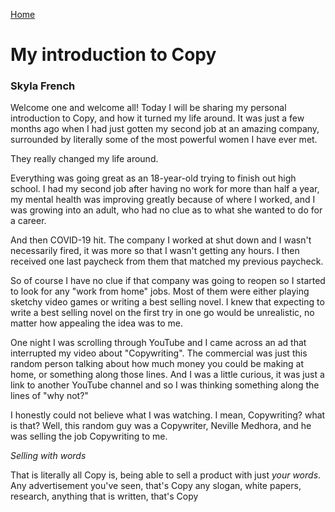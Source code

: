[Home](https://sfrench01.github.io/CopywritingTales/index.html)

# My introduction to Copy
### Skyla French

Welcome one and welcome all! Today I will be sharing my personal introduction to Copy, and how it turned my life around. It was just a few months ago when I had just gotten my second job at an amazing company, surrounded by literally some of the most powerful women I have ever met.

They really changed my life around.

Everything was going great as an 18-year-old trying to finish out high school. I had my second job after having no work for more than half a year, my mental health was improving greatly because of where I worked, and I was growing into an adult, who had no clue as to what she wanted to do for a career.

And then COVID-19 hit. The company I worked at shut down and I wasn't necessarily fired, it was more so that I wasn't getting any hours. I then received one last paycheck from them that matched my previous paycheck.

So of course I have no clue if that company was going to reopen so I started to look for any "work from home" jobs. Most of them were either playing sketchy video games or writing a best selling novel. I knew that expecting to write a best selling novel on the first try in one go would be unrealistic, no matter how appealing the idea was to me.

One night I was scrolling through YouTube and I came across an ad that interrupted my video about "Copywriting". The commercial was just this random person talking about how much money you could be making at home, or something along those lines. And I was a little curious, it was just a link to another YouTube channel and so I was thinking something along the lines of "why not?"

I honestly could not believe what I was watching. I mean, Copywriting? what is that? Well, this random guy was a Copywriter, Neville Medhora, and he was selling the job Copywriting to me.

_Selling with words_

That is literally all Copy is, being able to sell a product with just _your words_.
Any advertisement you've seen, that's Copy any slogan, white papers, research, anything that is written, that's Copy
